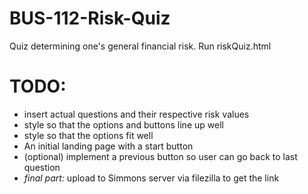 # BUS-112-Risk-Quiz

Quiz determining one's general financial risk. Run riskQuiz.html

# TODO:
- insert actual questions and their respective risk values
- style so that the options and buttons line up well
- style so that the options fit well
- An initial landing page with a start button
- (optional) implement a previous button so user can go back to last question
- *final part:* upload to Simmons server via filezilla to get the link
